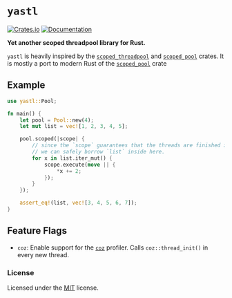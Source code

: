 `yastl`
=======

[![Crates.io](https://img.shields.io/crates/v/yastl.svg)](https://crates.io/crates/yastl)
[![Documentation](https://img.shields.io/badge/documentation-docs.rs-blue.svg)](https://docs.rs/yastl)

**Yet another scoped threadpool library for Rust.**

`yastl` is heavily inspired by the [`scoped_threadpool`][scoped_threadpool] and
[`scoped_pool`][scoped_pool] crates. It is mostly a port to modern Rust of the
[`scoped_pool`][scoped_pool] crate


## Example

```rust
use yastl::Pool;

fn main() {
    let pool = Pool::new(4);
    let mut list = vec![1, 2, 3, 4, 5];

    pool.scoped(|scope| {
        // since the `scope` guarantees that the threads are finished if it drops,
        // we can safely borrow `list` inside here.
        for x in list.iter_mut() {
            scope.execute(move || {
                *x += 2;
            });
        }
    });

    assert_eq!(list, vec![3, 4, 5, 6, 7]);
}
```

## Feature Flags

- `coz`: Enable support for the [`coz`](https://github.com/plasma-umass/coz) profiler.
  Calls `coz::thread_init()` in every new thread.

### License

Licensed under the [MIT][mit] license.


[scoped_threadpool]: https://crates.io/crates/scoped_threadpool
[scoped_pool]: https://crates.io/crates/scoped_pool
[mit]: https://github.com/Stupremee/yastl/tree/main/LICENSE
